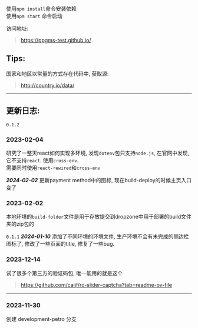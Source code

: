 使用`npm install`命令安装依赖  
使用`npm start` 命令启动

访问地址:

> https://ppgms-test.github.io/


## Tips:

国家和地区以常量的方式存在代码中, 获取源:
> http://country.io/data/



---
## 更新日志:

`0.1.2` 
### 2023-02-04
研究了一整天react如何实现多环境, 发现`dotenv`包只支持`node.js`, 在官网中发现, 它不支持`react`. 使用`cross-env`.  
需要同时使用`react-rewired`和`cross-env`

***2024-02-02***
更新payment method中的图标, 现在build-deploy的时候主页入口变了



### 2023-02-02
本地环境的`build-folder`文件是用于存放提交到dropzone中用于部署的build文件夹的zip包的

`0.1.1` 
***2024-01-10***
添加了不同环境的环境文件, 生产环境不会有未完成的侧边栏图标了, 修改了一些页面的title, 修复了一些bug.

### 2023-12-14

试了很多个第三方的验证码包, 唯一能用的就是这个
> https://github.com/caijf/rc-slider-captcha?tab=readme-ov-file

---

### 2023-11-30
创建 development-petro 分支